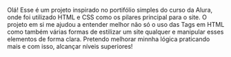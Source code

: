 Olá! Esse é um projeto inspirado no portifólio simples do curso da Alura, onde foi utilizado HTML e CSS como os pilares principal para o site. O projeto em si me ajudou a entender melhor não só o uso das Tags em HTML como também várias formas de estilizar um site qualquer e manipular esses elementos de forma clara. Pretendo melhorar minnha lógica praticando mais e com isso, alcançar níveis superiores!
